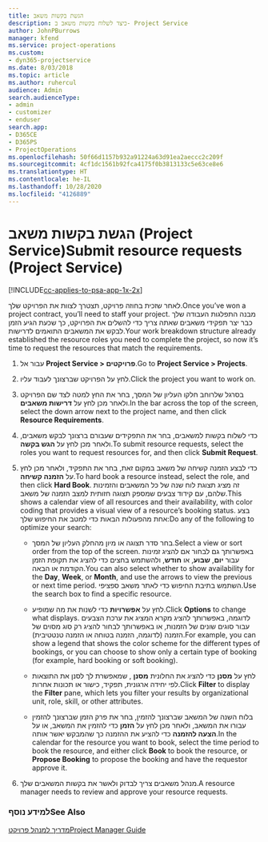 ```yaml
---
title: הגשת בקשות משאב
description: כיצד לשלוח בקשות משאב ב- Project Service
author: JohnPBurrows
manager: kfend
ms.service: project-operations
ms.custom:
- dyn365-projectservice
ms.date: 8/03/2018
ms.topic: article
ms.author: ruhercul
audience: Admin
search.audienceType:
- admin
- customizer
- enduser
search.app:
- D365CE
- D365PS
- ProjectOperations
ms.openlocfilehash: 50f66d1157b932a91224a63d91ea2aeccc2c209f
ms.sourcegitcommit: 4cf1dc1561b92fca4175f0b3813133c5e63ce8e6
ms.translationtype: HT
ms.contentlocale: he-IL
ms.lasthandoff: 10/28/2020
ms.locfileid: "4126889"
---
```

# <a name="submit-resource-requests-project-service"></a><span data-ttu-id="3aba6-103">הגשת בקשות משאב (Project Service)</span><span class="sxs-lookup"><span data-stu-id="3aba6-103">Submit resource requests (Project Service)</span></span>

[!INCLUDE[cc-applies-to-psa-app-1x-2x](../includes/cc-applies-to-psa-app-1x-2x.md)]

<span data-ttu-id="3aba6-104">לאחר שזכית בחוזה פרויקט, תצטרך לצוות את הפרויקט שלך.</span><span class="sxs-lookup"><span data-stu-id="3aba6-104">Once you’ve won a project contract, you’ll need to staff your project.</span></span> <span data-ttu-id="3aba6-105">מבנה התפלגות העבודה שלך כבר יצר תפקידי משאבים שאתה צריך כדי להשלים את הפרויקט, כך שכעת הגיע הזמן לבקש את המשאבים התואמים לדרישות.</span><span class="sxs-lookup"><span data-stu-id="3aba6-105">Your work breakdown structure already established the resource roles you need to complete the project, so now it’s time to request the resources that match the requirements.</span></span>  
  
1.  <span data-ttu-id="3aba6-106">עבור אל **Project Service > פרויקטים**.</span><span class="sxs-lookup"><span data-stu-id="3aba6-106">Go to **Project Service > Projects**.</span></span>  
  
2.  <span data-ttu-id="3aba6-107">לחץ על הפרויקט שברצונך לעבוד עליו.</span><span class="sxs-lookup"><span data-stu-id="3aba6-107">Click the project you want to work on.</span></span>  
  
3.  <span data-ttu-id="3aba6-108">בסרגל שלרוחב חלקו העליון של המסך, בחר את החץ למטה לצד שם הפרויקט ולאחר מכן לחץ על **דרישות משאבים**.</span><span class="sxs-lookup"><span data-stu-id="3aba6-108">In the bar across the top of the screen, select the down arrow next to the project name, and then click **Resource Requirements**.</span></span>  
  
4.  <span data-ttu-id="3aba6-109">כדי לשלוח בקשות למשאבים, בחר את התפקידים שעבורם ברצונך לבקש משאבים, ולאחר מכן לחץ על **הגש בקשה**.</span><span class="sxs-lookup"><span data-stu-id="3aba6-109">To submit resource requests, select the roles you want to request resources for, and then click **Submit Request**.</span></span>  
  
5.  <span data-ttu-id="3aba6-110">כדי לבצע הזמנה קשיחה של משאב במקום זאת, בחר את התפקיד, ולאחר מכן לחץ על **הזמנה קשיחה**.</span><span class="sxs-lookup"><span data-stu-id="3aba6-110">To hard book a resource instead, select the role, and then click **Hard Book**.</span></span> <span data-ttu-id="3aba6-111">זה מציג תצוגת לוח שנה של כל המשאבים והזמינות שלהם, עם קידוד צבעים שמספק תצוגה חזותית למצב הזמנה של משאב.</span><span class="sxs-lookup"><span data-stu-id="3aba6-111">This shows a calendar view of all resources and their availability, with color coding that provides a visual view of a resource’s booking status.</span></span> <span data-ttu-id="3aba6-112">בצע אחת מהפעולות הבאות כדי למטב את החיפוש שלך:</span><span class="sxs-lookup"><span data-stu-id="3aba6-112">Do any of the following to optimize your search:</span></span>  
  
    -   <span data-ttu-id="3aba6-113">בחר סדר תצוגה או מיון מהחלק העליון של המסך.</span><span class="sxs-lookup"><span data-stu-id="3aba6-113">Select a view or sort order from the top of the screen.</span></span> <span data-ttu-id="3aba6-114">באפשרותך גם לבחור אם להציג זמינות עבור **יום**, **שבוע**, או **חודש**, ולהשתמש בחצים כדי להציג את תקופת הזמן הקודמת או הבאה.</span><span class="sxs-lookup"><span data-stu-id="3aba6-114">You can also select whether to show availability for the **Day**, **Week**, or **Month**, and use the arrows to view the previous or next time period.</span></span> <span data-ttu-id="3aba6-115">השתמש בתיבת החיפוש כדי לאתר משאב ספציפי.</span><span class="sxs-lookup"><span data-stu-id="3aba6-115">Use the search box to find a specific resource.</span></span>  
  
    -   <span data-ttu-id="3aba6-116">לחץ על **אפשרויות** כדי לשנות את מה שמופיע.</span><span class="sxs-lookup"><span data-stu-id="3aba6-116">Click **Options** to change what displays.</span></span> <span data-ttu-id="3aba6-117">לדוגמה, באפשרותך להציג מקרא המציג את ערכת הצבעים עבור סוגים שונים של הזמנות, או באפשרותך לבחור להציג רק סוג מסוים של הזמנה (לדוגמה, הזמנה בטוחה או הזמנה טנטטיבית‬‬).</span><span class="sxs-lookup"><span data-stu-id="3aba6-117">For example, you can show a legend that shows the color scheme for the different types of bookings, or you can choose to show only a certain type of booking (for example, hard booking or soft booking).</span></span>  
  
    -   <span data-ttu-id="3aba6-118">לחץ על **מסנן** כדי להציג את החלונית **מסנן** , שמאפשרת לך לסנן את התוצאות לפי יחידה ארגונית, תפקיד, כישור או תכונות אחרות.</span><span class="sxs-lookup"><span data-stu-id="3aba6-118">Click **Filter** to display the **Filter** pane, which lets you filter your results by organizational unit, role, skill, or other attributes.</span></span>  
  
    -   <span data-ttu-id="3aba6-119">בלוח השנה של המשאב שברצונך להזמין, בחר את פרק הזמן שברצונך להזמין עבורו את המשאב, ולאחר מכן לחץ על **הזמן** כדי להזמין את המשאב, או על **הצעה להזמנה** כדי להציע את ההזמנה כך שהמבקש יאשר אותה.</span><span class="sxs-lookup"><span data-stu-id="3aba6-119">In the calendar for the resource you want to book, select the time period to book the resource, and either click **Book** to book the resource, or **Propose Booking** to propose the booking and have the requestor approve it.</span></span>  
  
6.  <span data-ttu-id="3aba6-120">מנהל משאבים צריך לבדוק ולאשר את בקשות המשאבים שלך.</span><span class="sxs-lookup"><span data-stu-id="3aba6-120">A resource manager needs to review and approve your resource requests.</span></span>  
  
### <a name="see-also"></a><span data-ttu-id="3aba6-121">למידע נוסף</span><span class="sxs-lookup"><span data-stu-id="3aba6-121">See Also</span></span>  
 [<span data-ttu-id="3aba6-122">מדריך למנהל פרויקט</span><span class="sxs-lookup"><span data-stu-id="3aba6-122">Project Manager Guide</span></span>](../psa/project-manager-guide.md)

